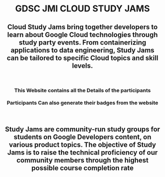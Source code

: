 <h1 align=center> GDSC JMI CLOUD STUDY JAMS</h1>
<h2 align=center>Cloud Study Jams bring together developers to learn about Google Cloud technologies through study party events. From containerizing applications to data engineering, Study Jams can be tailored to specific Cloud topics and skill levels.</h2>
<br>
<h3 align=center>This Website contains all the Details of the participants <br><br>Participants Can also generate their badges from the website</h3>
<br>
<h2 align=center>Study Jams are community-run study groups for students on Google Developers content, on various product topics.  
The objective of Study Jams is to raise the technical proficiency of our community members through the highest possible course completion rate</h2>
